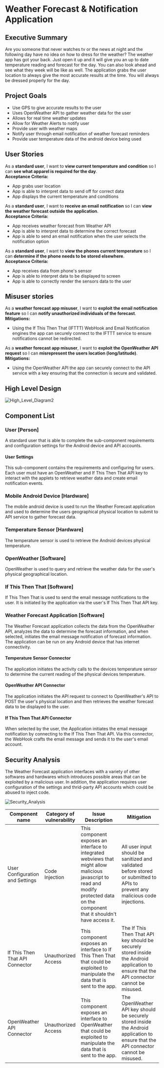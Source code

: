 # Weather Forecast & Notification Application

## Executive Summary
Are you someone that never watches tv or the news at night and the following day have no idea on how to dress for the weather? The weather app has got your back. Just open it up and it will give you an up to date temperature reading and forecast for the day. You can also look ahead and see what they week will be like as well. The application grabs the user location to always give the most accurate results at the time. You will always be dressed properly for the day.

## Project Goals
* Use GPS to give accurate results to the user 
* Uses OpenWeather API to gather weather data for the user
* Allows for real time weather updates
* Allow for Weather Alerts to notify user
* Provide user with weather maps
* Notify user through email notification of weather forecast reminders
* Provide user temperature data of the android device being used

## User Stories
As a **standard user**, I want to **view current temperature and condition** so I can **see what apparel is required for the day**.  
**Acceptance Criteria:**
* App grabs user location
* App is able to interpret data to send off for correct data
* App displays the current temperature and conditions

As a **standard user**, I want to **receive an email notification** so I can **view the weather forecast outside the application**.  
**Acceptance Criteria:**
* App receives weather forecast from Weather API
* App is able to interpret data to determine the correct forecast
* App is able to send an email notification when the user selects the notification option

As a **standard user**, I want to **view the phones current temperature** so I can **determine if the phone needs to be stored elsewhere**.  
**Acceptance Criteria:**
* App receives data from phone's sensor
* App is able to interpret data to be displayed to screen
* App is able to correctly render the sensors data to the user

## Misuser stories
As a **weather forecast app misuser**, I want to **exploit the email notification feature** so I can **notify unauthorized individuals of the forecast**.
**Mitigations:**

* Using the If This Then That (IFTTT) WebHook and Email Notification engines the app can securely connect to the IFTTT service to ensure notifications cannot be redirected.

As a **weather forecast app misuser**, I want to **exploit the OpenWeather API request** so I can **misrepresent the users location (long/latitude)**.
**Mitigations:**

* Using the OpenWeather API the app can securely connect to the API service with a key ensuring that the connection is secure and validated.

## High Level Design
![High_Level_Diagram2](https://user-images.githubusercontent.com/25576618/66276888-dafa9000-e85c-11e9-8958-7932b1bea130.png)

## Component List

### User [Person]
A standard user that is able to complete the sub-component requirements and configuration settings for the Android device and API accounts.

#### User Settings
This sub-component contains the requirements and configuring for users. Each user must have an OpenWeather and If This Then That API key to interact with the applets to retrieve weather data and create email notification events.

### Mobile Android Device [Hardware]
The mobile android device is used to run the Weather Forecast application and used to determine the users geographical physical location to submit to API service to gather forecast data.

### Temperature Sensor [Hardware]
The temperature sensor is used to retrieve the Android devices physical temperature.

### OpenWeather [Software]
OpenWeather is used to query and retrieve the weather data for the user's physical geographical location.

### If This Then That [Software]
If This Then That is used to send the email message notifications to the user. It is initiated by the application via the user's If This Then That API key.

### Weather Forecast Application [Software]
The Weather Forecast application collects the data from the OpenWeather API, analyzes the data to determine the forecast information, and when selected, initiates the email message notification of forecast information. The application can be run on any Android device that has internet connectivity.

#### Temperature Sensor Connector
The application initiates the activity calls to the devices temperature sensor to determine the current reading of the physical devices temperature.

#### OpenWeather API Connector
The application initiates the API request to connect to OpenWeather's API to POST the user's physical location and then retrieves the weather forecast data to be displayed to the user.

#### If This Then That API Connector
When selected by the user, the Application initiates the email message notification by connecting to the If This Then That API. Via this connector, the WebHook crafts the email message and sends it to the user's email account.

## Security Analysis
The Weather Forecast application interfaces with a variety of other softwares and hardwares which introduces possible areas that can be exploited by a malicious user. In addition, the application requires user configuration of the settings and thrid-party API accounts which could be abused to inject code.

![Security_Analysis](https://user-images.githubusercontent.com/25576618/66277459-8d822100-e864-11e9-8523-2e0b996b229a.png)

| Component name | Category of vulnerability | Issue Description | Mitigation |
|----------------|---------------------------|-------------------|------------|
| User Configuration and Settings | Code Injection | This component exposes an interface to integrated webviews that might allow malicious javascript to read and modify protected data on the component that it shouldn't have access it. | All user input should be sanitized and validated before stored or submitted to APIs to prevent any malicious code injections.|
| If This Then That API Connector | Unauthorized Access | This component exposes an interface to If This Then That that could be exploited to manipulate the data that is sent to the app. | The If This Then That API key should be securely stored inside the Android application to ensure that the API connector cannot be misused.|
| OpenWeather API Connector | Unauthorized Access | This component exposes an interface to OpenWeather that could be exploited to manipulate the data that is sent to the app. | The OpenWeather API key should be securely stored inside the Android application to ensure that the API connector cannot be misused.|
